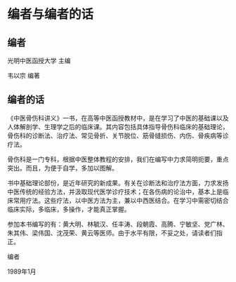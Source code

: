 # 编者与编者的话

## 编者

光明中医函授大学 主编

韦以宗 编著

## 编者的话

《中医骨伤科讲义》一书，在高等中医函授教材中，是在学习了中医的基础课以及人体解剖学、生理学之后的临床课。其内容包括具体指导骨伤科临床的基础理论，骨伤科的诊断法、治疗法、常见骨折、关节脱位、筋骨缝损伤、内伤、骨疾病等诊疗法。

骨伤科是一门专科，根据中医整体教程的安排，我们在编写中力求简明扼要，重点突出。而且，为便于自学，多加以图解。

书中基础理论部份，是近年研究的新成果。有关在诊断法和治疗法方面，力求发扬中医传统的经验方法，并汲取现代医学诊疗技术；在各伤病的论治中，基本上是临床常用疗法。这些疗法，以中医方法为主，兼以中西医结合。在学习中需密切结合临床实际，多临床，多操作，才能真正掌握。

参加本书编写的有：黄大明、林毓汉、任丰涛、段朝霞、高腾、宁敏坚、党广林、朱其伟、梁伟国、沈茂荣、黄云等医师。由于水平有限，不妥之处，请读者们指正。

编者

1989年1月